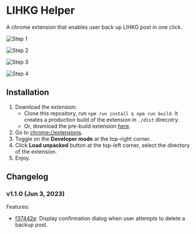 # LIHKG Helper
A chrome extension that enables user back up LIHKG post in one click.

![Step 1](https://i.imgur.com/wy1v4zL.png)

![Step 2](https://i.imgur.com/TBiQvfc_d.webp?maxwidth=1520&fidelity=grand)

![Step 3](https://i.imgur.com/hjYEojR.png)

![Step 4](https://i.imgur.com/b7Oeplb.png)

## Installation
1. Download the extension:
	- Clone this repository, run `npm run install & npm run build`. It creates a production build of the extension in `./dist` direcotry.
	- Or, download the pre-build extension [here](https://github.com/hkbocchi/lihkg-helper/releases/tag/v1.0.0).
2. Go to [chrome://extensions](chrome://extensions).
3. Toggle on the **Developer mode** at the top-right corner.
4. Click **Load unpacked** button at the top-left corner, select the directory of the extension.
5. Enjoy.

## Changelog

### v1.1.0 (Jun 3, 2023)
Features:
- [f37442e](https://github.com/daimaruhk/lihkg-helper/commit/f37442eb25a3821afbf4a5a9fcbd5b9638cb5316): Display confirmation dialog when user attempts to delete a backup post.
